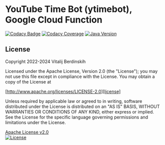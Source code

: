 # YouTube Time Bot (ytimebot), Google Cloud Function

[![Codacy Badge](https://app.codacy.com/project/badge/Grade/7e488e0a7b434d30a91c4d9cdfaa8328)](https://app.codacy.com/gh/vitalijr2/google-cloud-ytimebot/dashboard?utm_source=gh&utm_medium=referral&utm_content=&utm_campaign=Badge_grade)
[![Codacy Coverage](https://app.codacy.com/project/badge/Coverage/7e488e0a7b434d30a91c4d9cdfaa8328)](https://app.codacy.com/gh/vitalijr2/google-cloud-ytimebot/dashboard?utm_source=gh&utm_medium=referral&utm_content=&utm_campaign=Badge_coverage)
[![Java Version](https://img.shields.io/static/v1?label=java&message=11&color=blue&logo=java&logoColor=E23D28)](https://www.oracle.com/java/technologies/javase-jdk11-downloads.html)

## License

Copyright 2022-2024 Vitalij Berdinskih

Licensed under the Apache License, Version 2.0 (the "License");
you may not use this file except in compliance with the License.
You may obtain a copy of the License at

[http://www.apache.org/licenses/LICENSE-2.0][license]

Unless required by applicable law or agreed to in writing, software
distributed under the License is distributed on an "AS IS" BASIS,
WITHOUT WARRANTIES OR CONDITIONS OF ANY KIND, either express or implied.
See the License for the specific language governing permissions and
limitations under the License.

[Apache License v2.0](LICENSE)  
[![License](https://img.shields.io/badge/license-Apache%202.0-blue.svg?style=flat)](http://www.apache.org/licenses/LICENSE-2.0.html)

[license]: http://www.apache.org/licenses/LICENSE-2.0 "Apache License, Version 2.0"